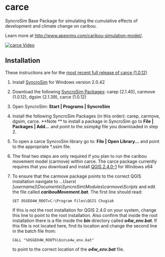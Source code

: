 # carce

SyncroSim Base Package for simulating the cumulative effects of development and climate change on caribou.

Learn more at http://www.apexrms.com/caribou-simulation-model/.

[![carce Video](https://img.youtube.com/vi/eYjAEqdovJM/0.jpg)](https://www.youtube.com/watch?v=eYjAEqdovJM "Overview of carce")



## Installation

These instructions are for the [most recent full release of carce (1.0.12)](https://github.com/ApexRMS/carce/releases)

1. Install [SyncroSim](https://www.syncrosim.com/downld) for Windows version 2.0.42

2. Download the following [SyncroSim Packages](https://www.syncrosim.com/packages): carep (2.1.40), carmove (1.0.12), dgsim (2.1.39), carce (1.0.12) 

3. Open SyncroSim: **Start | Programs | SyncroSim**

4. Install the following SyncroSim Packages (in this order): carep, carmove, dgsim, carce. **Note ** to install a package in SyncroSim go to **File | Packages | Add...** and point to the *ssimpkg* file you downloaded in step 2.

5. To open a carce SyncroSim library go to: **File | Open Library...** and point to the appropriate *.ssim file.  

6. The final two steps are only required if you plan to run the caribou movement model (carmove) within carce.  The carce package currently requires that you download and install [QGIS 2.4.0-1](http://download.osgeo.org/qgis/windows/) for Windows x64

7. To ensure that the carmove package points to the correct QGIS installation navigate to *...Users\\[username]\Documents\SyncroSim\Modules\carmove\Scripts* and edit the file called ***caribouMovement.bat***. The first line should read:

   ```
   SET OSGEO4W_ROOT=C:\Program Files\QGIS Chugiak
   ```

   If this is not the root installation for QGIS 2.4.0 on your system, change this line to point to the root installation. Also confirm that inside the root installation there is a file inside the ***bin*** directory called ***o4w_env.bat***. If this file is not located here, find its location and change the second line in the batch file from:

   ```
   CALL "%OSGEO4W_ROOT%\bin\o4w_env.bat"
   ```

   to point to the correct location of the ***o4w_env.bat*** file.


